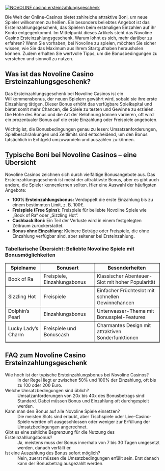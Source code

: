 [![NOVOLINE casino ersteinzahlungsgeschenk](https://123-caf.pages.dev/gitsignup.png)](https://vrmoo.ru/Bt82HjjY)

<p>Die Welt der Online-Casinos bietet zahlreiche attraktive Boni, um neue Spieler willkommen zu heißen. Ein besonders beliebtes Angebot ist das Ersteinzahlungsgeschenk, das Spielern beim erstmaligen Einzahlen auf ihr Konto entgegenkommt. Im Mittelpunkt dieses Artikels steht das Novoline Casino Ersteinzahlungsgeschenk. Warum lohnt es sich, mehr darüber zu erfahren? Wenn Sie vorhaben, bei Novoline zu spielen, möchten Sie sicher wissen, wie Sie das Maximum aus Ihrem Startguthaben herausholen können. Zudem erhalten Sie wertvolle Tipps, um die Bonusbedingungen zu verstehen und sinnvoll zu nutzen.</p>  <h2>Was ist das Novoline Casino Ersteinzahlungsgeschenk?</h2> <p>Das Ersteinzahlungsgeschenk bei Novoline Casinos ist ein Willkommensbonus, der neuen Spielern gewährt wird, sobald sie ihre erste Einzahlung tätigen. Dieser Bonus erhöht das verfügbare Spielkapital und bietet somit mehr Chancen, die Spiele zu testen und Gewinne zu erzielen. Die Höhe des Bonus und die Art der Belohnung können variieren, oft wird ein prozentualer Bonus auf die erste Einzahlung oder Freispiele angeboten.</p> <p>Wichtig ist, die Bonusbedingungen genau zu lesen: Umsatzanforderungen, Spielbeschränkungen und Zeitlimits sind entscheidend, um den Bonus tatsächlich in Echtgeld umzuwandeln und auszahlen zu können.</p>  <h2>Typische Boni bei Novoline Casinos – eine Übersicht</h2> <p>Novoline Casinos zeichnen sich durch vielfältige Bonusangebote aus. Das Ersteinzahlungsgeschenk ist meist der attraktivste Bonus, aber es gibt auch andere, die Spieler kennenlernen sollten. Hier eine Auswahl der häufigsten Angebote:</p>  <ul> <li><strong>100% Ersteinzahlungsbonus:</strong> Verdoppelt die erste Einzahlung bis zu einem bestimmten Limit, z. B. 100€.</li> <li><strong>Freispiele (Free Spins):</strong> Freispiele für beliebte Novoline Spiele wie „Book of Ra“ oder „Sizzling Hot“.</li> <li><strong>Cashback Boni:</strong> Ein Teil der Verluste wird in einem festgelegten Zeitraum zurückerstattet.</li> <li><strong>Bonus ohne Einzahlung:</strong> Kleinere Beträge oder Freispiele, die ohne Einzahlung verfügbar sind, aber seltener bei Ersteinzahlung.</li> </ul>  <h3>Tabellarische Übersicht: Beliebte Novoline Spiele mit Bonusmöglichkeiten</h3> <table border="1" cellspacing="0" cellpadding="5"> <thead> <tr> <th>Spielname</th> <th>Bonusart</th> <th>Besonderheiten</th> </tr> </thead> <tbody> <tr> <td>Book of Ra</td> <td>Freispiele, Einzahlungsbonus</td> <td>Klassischer Abenteuer-Slot mit hoher Popularität</td> </tr> <tr> <td>Sizzling Hot</td> <td>Freispiele</td> <td>Einfacher Früchteslot mit schnellen Gewinnchancen</td> </tr> <tr> <td>Dolphin’s Pearl</td> <td>Einzahlungsbonus</td> <td>Unterwasser-Thema mit Bonusspiel-Features</td> </tr> <tr> <td>Lucky Lady’s Charm</td> <td>Freispiele und Bonuscash</td> <td>Charmantes Design mit attraktiven Sonderfunktionen</td> </tr> </tbody> </table>  <h2>FAQ zum Novoline Casino Ersteinzahlungsgeschenk</h2> <dl> <dt>Wie hoch ist der typische Ersteinzahlungsbonus bei Novoline Casinos?</dt> <dd>In der Regel liegt er zwischen 50% und 100% der Einzahlung, oft bis zu 100 oder 200 Euro.</dd>  <dt>Welche Umsatzbedingungen sind üblich?</dt> <dd>Umsatzanforderungen von 20x bis 40x des Bonusbetrags sind Standard. Dabei müssen Bonus und Einzahlung oft durchgespielt werden.</dd>  <dt>Kann man den Bonus auf alle Novoline Spiele einsetzen?</dt> <dd>Die meisten Slots sind erlaubt, aber Tischspiele oder Live-Casino-Spiele werden oft ausgeschlossen oder weniger zur Erfüllung der Umsatzbedingungen angerechnet.</dd>  <dt>Gibt es eine zeitliche Begrenzung für die Nutzung des Ersteinzahlungsbonus?</dt> <dd>Ja, meistens muss der Bonus innerhalb von 7 bis 30 Tagen umgesetzt werden, danach verfällt er.</dd>  <dt>Ist eine Auszahlung des Bonus sofort möglich?</dt> <dd>Nein, zuerst müssen die Umsatzbedingungen erfüllt sein. Erst danach kann der Bonusbetrag ausgezahlt werden.</dd> </dl>